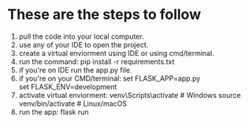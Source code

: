# These are the steps to follow
1. pull the code into your local computer.
2. use any of your IDE to open the project.
3. create a virtual enviorment using IDE or using cmd/terminal.
4. run the command: pip install -r requirements.txt
5. if you're on IDE run the app.py file.
6. if you're on your CMD/terminal:
      set FLASK_APP=app.py  
      set FLASK_ENV=development 
7. activate virtual enviorment:
      venv\Scripts\activate  # Windows
      source venv/bin/activate  # Linux/macOS
8. run the app:
      flask run

